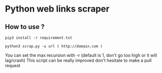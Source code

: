 # Python web links scraper

## How to use ?

	pip3 install -r requirement.txt

	python3 scrap.py -u url ( http://domain.com )

You can set the max recursion with -r (default is 1, don't go too high or it will lag/crash)
This script can be really improved don't hesitate to make a pull request

